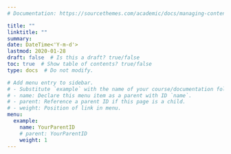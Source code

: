 ```yaml
---
# Documentation: https://sourcethemes.com/academic/docs/managing-content/

title: ""
linktitle: ""
summary:
date: DateTime<'Y-m-d'>
lastmod: 2020-01-28
draft: false  # Is this a draft? true/false
toc: true  # Show table of contents? true/false
type: docs  # Do not modify.

# Add menu entry to sidebar.
# - Substitute `example` with the name of your course/documentation folder.
# - name: Declare this menu item as a parent with ID `name`.
# - parent: Reference a parent ID if this page is a child.
# - weight: Position of link in menu.
menu:
  example:
    name: YourParentID
    # parent: YourParentID
    weight: 1
---
```

